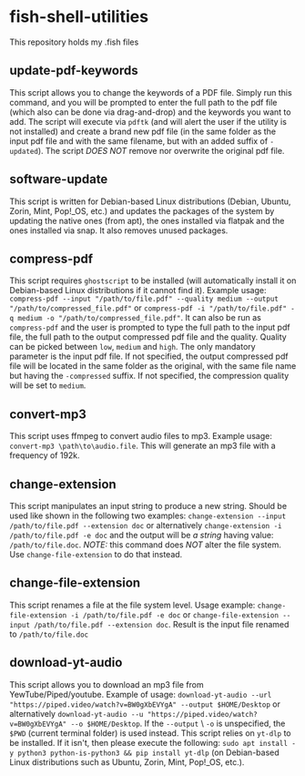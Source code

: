 # fish-shell-utilities
This repository holds my .fish files

## update-pdf-keywords

This script allows you to change the keywords of a PDF file. Simply run this command, and you will be prompted to enter the full path to the pdf file (which also can be done via drag-and-drop) and the keywords you want to add. The script will execute via `pdftk` (and will alert the user if the utility is not installed) and create a brand new pdf file (in the same folder as the input pdf file and with the same filename, but with an added suffix of `-updated`). The script *DOES NOT* remove nor overwrite the original pdf file.

## software-update

This script is written for Debian-based Linux distributions (Debian, Ubuntu, Zorin, Mint, Pop!_OS, etc.) and updates the packages of the system by updating the native ones (from apt), the ones installed via flatpak and the ones installed via snap. It also removes unused packages.

## compress-pdf

This script requires `ghostscript` to be installed (will automatically install it on Debian-based Linux distributions if it cannot find it). Example usage:
`compress-pdf --input "/path/to/file.pdf" --quality medium --output "/path/to/compressed_file.pdf"` or `compress-pdf -i "/path/to/file.pdf" -q medium -o "/path/to/compressed_file.pdf"`. It can also be run as `compress-pdf` and the user is prompted to type the full path to the input pdf file, the full path to the output compressed pdf file and the quality. Quality can be picked between `low`, `medium` and `high`. The only mandatory parameter is the input pdf file. If not specified, the output compressed pdf file will be located in the same folder as the original, with the same file name but having the `-compressed` suffix. If not specified, the compression quality will be set to `medium`.

## convert-mp3

This script uses ffmpeg to convert audio files to mp3. Example usage: `convert-mp3 \path\to\audio.file`. This will generate an mp3 file with a frequency of 192k.

## change-extension

This script manipulates an input string to produce a new string. Should be used like shown in the following two examples: `change-extension --input /path/to/file.pdf --extension doc` or alternatively `change-extension -i /path/to/file.pdf -e doc` and the output will be *a string* having value: `/path/to/file.doc`. *NOTE:* this command does *NOT* alter the file system. Use `change-file-extension` to do that instead.

## change-file-extension

This script renames a file at the file system level. Usage example: `change-file-extension -i /path/to/file.pdf -e doc` or `change-file-extension --input /path/to/file.pdf --extension doc`. Result is the input file renamed to `/path/to/file.doc`

## download-yt-audio

This script allows you to download an mp3 file from YewTube/Piped/youtube. Example of usage: `download-yt-audio --url "https://piped.video/watch?v=BW0gXbEVYgA" --output $HOME/Desktop` or alternatively `download-yt-audio --u "https://piped.video/watch?v=BW0gXbEVYgA" --o $HOME/Desktop`. If the `--output` \ `-o` is unspecified, the `$PWD` (current terminal folder) is used instead. This script relies on `yt-dlp` to be installed. If it isn't, then please execute the following: `sudo apt install -y python3 python-is-python3 && pip install yt-dlp` (on Debian-based Linux distributions such as Ubuntu, Zorin, Mint, Pop!_OS, etc.).



